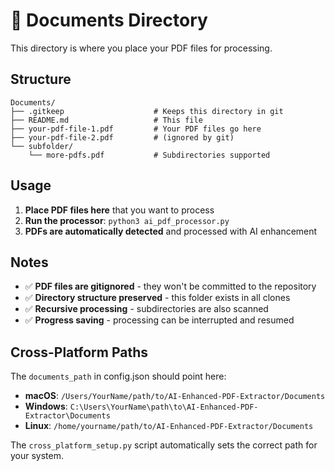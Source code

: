 # 📁 Documents Directory

This directory is where you place your PDF files for processing.

## Structure
```
Documents/
├── .gitkeep                    # Keeps this directory in git
├── README.md                   # This file
├── your-pdf-file-1.pdf         # Your PDF files go here
├── your-pdf-file-2.pdf         # (ignored by git)
└── subfolder/
    └── more-pdfs.pdf           # Subdirectories supported
```

## Usage

1. **Place PDF files here** that you want to process
2. **Run the processor**: `python3 ai_pdf_processor.py`
3. **PDFs are automatically detected** and processed with AI enhancement

## Notes

- ✅ **PDF files are gitignored** - they won't be committed to the repository
- ✅ **Directory structure preserved** - this folder exists in all clones
- ✅ **Recursive processing** - subdirectories are also scanned
- ✅ **Progress saving** - processing can be interrupted and resumed

## Cross-Platform Paths

The `documents_path` in config.json should point here:

- **macOS**: `/Users/YourName/path/to/AI-Enhanced-PDF-Extractor/Documents`
- **Windows**: `C:\Users\YourName\path\to\AI-Enhanced-PDF-Extractor\Documents`  
- **Linux**: `/home/yourname/path/to/AI-Enhanced-PDF-Extractor/Documents`

The `cross_platform_setup.py` script automatically sets the correct path for your system.
